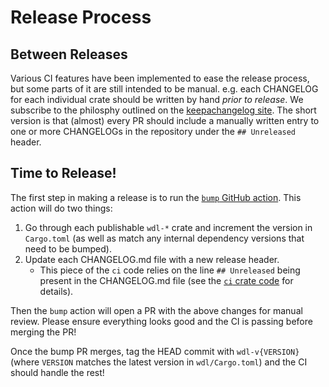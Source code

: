 # Release Process

## Between Releases

Various CI features have been implemented to ease the release process, but some parts of it are still intended to be manual. e.g. each CHANGELOG for each individual crate should be written by hand _prior to release_. We subscribe to the philosphy outlined on the [keepachangelog site](https://keepachangelog.com/en/1.1.0/). The short version is that (almost) every PR should include a manually written entry to one or more CHANGELOGs in the repository under the `## Unreleased` header.

## Time to Release!

The first step in making a release is to run the [`bump` GitHub action](https://github.com/stjude-rust-labs/wdl/actions/workflows/bump.yml). This action will do two things:

1. Go through each publishable `wdl-*` crate and increment the version in `Cargo.toml` (as well as match any internal dependency versions that need to be bumped).
2. Update each CHANGELOG.md file with a new release header.
    * This piece of the `ci` code relies on the line `## Unreleased` being present in the CHANGELOG.md file (see the [`ci` crate code](https://github.com/stjude-rust-labs/wdl/blob/main/ci/src/main.rs) for details).

Then the `bump` action will open a PR with the above changes for manual review. Please ensure everything looks good and the CI is passing before merging the PR!

Once the bump PR merges, tag the HEAD commit with `wdl-v{VERSION}` (where `VERSION` matches the latest version in `wdl/Cargo.toml`) and the CI should handle the rest!
